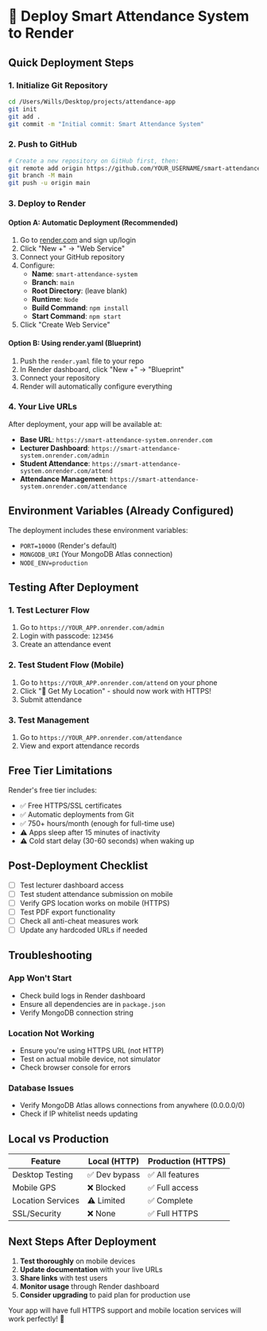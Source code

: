 # 🚀 Deploy Smart Attendance System to Render

## Quick Deployment Steps

### 1. Initialize Git Repository
```bash
cd /Users/Wills/Desktop/projects/attendance-app
git init
git add .
git commit -m "Initial commit: Smart Attendance System"
```

### 2. Push to GitHub
```bash
# Create a new repository on GitHub first, then:
git remote add origin https://github.com/YOUR_USERNAME/smart-attendance-system.git
git branch -M main
git push -u origin main
```

### 3. Deploy to Render

#### Option A: Automatic Deployment (Recommended)
1. Go to [render.com](https://render.com) and sign up/login
2. Click "New +" → "Web Service"
3. Connect your GitHub repository
4. Configure:
   - **Name**: `smart-attendance-system`
   - **Branch**: `main`
   - **Root Directory**: (leave blank)
   - **Runtime**: `Node`
   - **Build Command**: `npm install`
   - **Start Command**: `npm start`
5. Click "Create Web Service"

#### Option B: Using render.yaml (Blueprint)
1. Push the `render.yaml` file to your repo
2. In Render dashboard, click "New +" → "Blueprint"
3. Connect your repository
4. Render will automatically configure everything

### 4. Your Live URLs
After deployment, your app will be available at:
- **Base URL**: `https://smart-attendance-system.onrender.com`
- **Lecturer Dashboard**: `https://smart-attendance-system.onrender.com/admin`
- **Student Attendance**: `https://smart-attendance-system.onrender.com/attend`
- **Attendance Management**: `https://smart-attendance-system.onrender.com/attendance`

## Environment Variables (Already Configured)

The deployment includes these environment variables:
- `PORT=10000` (Render's default)
- `MONGODB_URI` (Your MongoDB Atlas connection)
- `NODE_ENV=production`

## Testing After Deployment

### 1. Test Lecturer Flow
1. Go to `https://YOUR_APP.onrender.com/admin`
2. Login with passcode: `123456`
3. Create an attendance event

### 2. Test Student Flow (Mobile)
1. Go to `https://YOUR_APP.onrender.com/attend` on your phone
2. Click "📍 Get My Location" - should now work with HTTPS!
3. Submit attendance

### 3. Test Management
1. Go to `https://YOUR_APP.onrender.com/attendance`
2. View and export attendance records

## Free Tier Limitations

Render's free tier includes:
- ✅ Free HTTPS/SSL certificates
- ✅ Automatic deployments from Git
- ✅ 750+ hours/month (enough for full-time use)
- ⚠️ Apps sleep after 15 minutes of inactivity
- ⚠️ Cold start delay (30-60 seconds) when waking up

## Post-Deployment Checklist

- [ ] Test lecturer dashboard access
- [ ] Test student attendance submission on mobile
- [ ] Verify GPS location works on mobile (HTTPS)
- [ ] Test PDF export functionality
- [ ] Check all anti-cheat measures work
- [ ] Update any hardcoded URLs if needed

## Troubleshooting

### App Won't Start
- Check build logs in Render dashboard
- Ensure all dependencies are in `package.json`
- Verify MongoDB connection string

### Location Not Working
- Ensure you're using HTTPS URL (not HTTP)
- Test on actual mobile device, not simulator
- Check browser console for errors

### Database Issues
- Verify MongoDB Atlas allows connections from anywhere (0.0.0.0/0)
- Check if IP whitelist needs updating

## Local vs Production

| Feature | Local (HTTP) | Production (HTTPS) |
|---------|-------------|-------------------|
| Desktop Testing | ✅ Dev bypass | ✅ All features |
| Mobile GPS | ❌ Blocked | ✅ Full access |
| Location Services | ⚠️ Limited | ✅ Complete |
| SSL/Security | ❌ None | ✅ Full HTTPS |

## Next Steps After Deployment

1. **Test thoroughly** on mobile devices
2. **Update documentation** with your live URLs
3. **Share links** with test users
4. **Monitor usage** through Render dashboard
5. **Consider upgrading** to paid plan for production use

Your app will have full HTTPS support and mobile location services will work perfectly! 🎉
